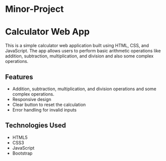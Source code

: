 # Minor-Project
# Calculator Web App

This is a simple calculator web application built using HTML, CSS, and JavaScript. The app allows users to perform basic arithmetic operations like addition, subtraction, multiplication, and division and also some complex operations. 

## Features

- Addition, subtraction, multiplication, and division operations and some complex operations. 
- Responsive design
- Clear button to reset the calculation
- Error handling for invalid inputs

## Technologies Used

- HTML5
- CSS3
- JavaScript
- Bootstrap
